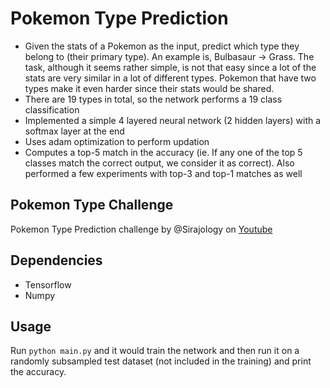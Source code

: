 # Pokemon Type Prediction

* Given the stats of a Pokemon as the input, predict which type they belong to (their primary type). An example is, Bulbasaur -> Grass. The task, although it seems rather simple, is not that easy since a lot of the stats are very similar in a lot of different types. Pokemon that have two types make it even harder since their stats would be shared.
* There are 19 types in total, so the network performs a 19 class classification
* Implemented a simple 4 layered neural network (2 hidden layers) with a softmax layer at the end
* Uses adam optimization to perform updation
* Computes a top-5 match in the accuracy (ie. If any one of the top 5 classes match the correct output, we consider it as correct). Also performed a few experiments with top-3 and top-1 matches as well

## Pokemon Type Challenge
Pokemon Type Prediction challenge by @Sirajology on [Youtube](https://youtu.be/9MvbNPQiEE8)

## Dependencies
* Tensorflow
* Numpy

## Usage
Run `python main.py` and it would train the network and then run it on a randomly subsampled test dataset (not included in the training) and print the accuracy.
